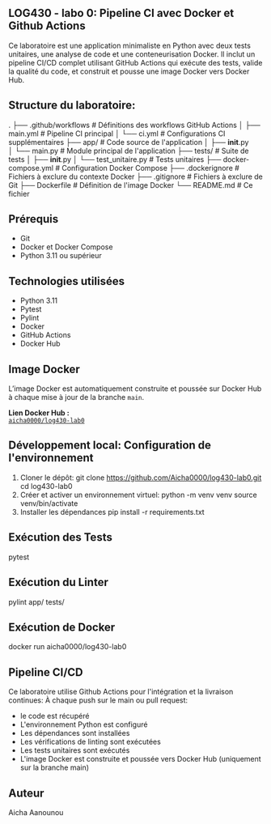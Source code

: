 ## LOG430 - labo 0: Pipeline CI avec Docker et Github Actions

Ce laboratoire est une application minimaliste en Python avec deux tests unitaires, une analyse de code et une conteneurisation Docker. Il inclut un pipeline CI/CD complet utilisant GitHub Actions qui exécute des tests, valide la qualité du code, et construit et pousse une image Docker vers Docker Hub.

## Structure du laboratoire:
.
├── .github/workflows   # Définitions des workflows GitHub Actions
│   ├── main.yml        # Pipeline CI principal
│   └── ci.yml          # Configurations CI supplémentaires
├── app/                # Code source de l'application
│   ├── __init__.py     
│   └── main.py         # Module principal de l'application
├── tests/              # Suite de tests
│   ├── __init__.py
│   └── test_unitaire.py # Tests unitaires
├── docker-compose.yml  # Configuration Docker Compose
├── .dockerignore       # Fichiers à exclure du contexte Docker
├── .gitignore          # Fichiers à exclure de Git
├── Dockerfile          # Définition de l'image Docker
└── README.md           # Ce fichier
## Prérequis
- Git
- Docker et Docker Compose
- Python 3.11 ou supérieur

## Technologies utilisées
- Python 3.11
- Pytest
- Pylint
- Docker
- GitHub Actions
- Docker Hub

## Image Docker

L’image Docker est automatiquement construite et poussée sur Docker Hub à chaque mise à jour de la branche `main`.

**Lien Docker Hub :**  
[`aicha0000/log430-lab0`](https://hub.docker.com/repository/docker/aicha0000/log430-lab0)

## Développement local: Configuration de l'environnement
1. Cloner le dépôt:
git clone https://github.com/Aicha0000/log430-lab0.git
cd log430-lab0
2. Créer et activer un environnement virtuel:
python -m venv venv
source venv/bin/activate 
3. Installer les dépendances
pip install -r requirements.txt

## Exécution des Tests
pytest

## Exécution du Linter
pylint app/ tests/

## Exécution de Docker
docker run aicha0000/log430-lab0

## Pipeline CI/CD
Ce laboratoire utilise Github Actions pour l'intégration et la livraison continues:
À chaque push sur le main ou pull request:
- le code est récupéré
- L'environnement Python est configuré
- Les dépendances sont installées
- Les vérifications de linting sont exécutées
- Les tests unitaires sont exécutés
- L'image Docker est construite et poussée vers Docker Hub (uniquement sur la branche main)

## Auteur
Aicha Aanounou
